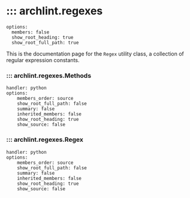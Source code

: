# ::: archlint.regexes
    options:
      members: false
      show_root_heading: true
      show_root_full_path: true

This is the documentation page for the `Regex` utility class, a collection of regular expression constants.

### ::: archlint.regexes.Methods
    handler: python
    options:
        members_order: source
        show_root_full_path: false
        summary: false
        inherited_members: false
        show_root_heading: true
        show_source: false

### ::: archlint.regexes.Regex
    handler: python
    options:
        members_order: source
        show_root_full_path: false
        summary: false
        inherited_members: false
        show_root_heading: true
        show_source: false

